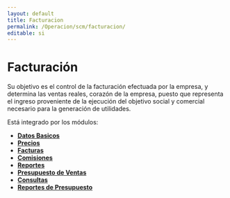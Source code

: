 ```yaml
---
layout: default
title: Facturacion
permalink: /Operacion/scm/facturacion/
editable: si
---
```


# Facturación

Su objetivo es el control de la facturación efectuada por la empresa, y determina las ventas reales, corazón de la empresa, puesto que representa el ingreso proveniente de la ejecución del objetivo social y comercial necesario para la generación de utilidades.

Está integrado por los módulos:

* [**Datos Basicos**](http://docs.oasiscom.com/Operacion/scm/facturacion/fbasica/)
* [**Precios**](http://docs.oasiscom.com/Operacion/scm/facturacion/fprecio/)
* [**Facturas**](http://docs.oasiscom.com/Operacion/scm/facturacion/ffactura/)
* [**Comisiones**](http://docs.oasiscom.com/Operacion/scm/facturacion/fcomision/)
* [**Reportes**](http://docs.oasiscom.com/Operacion/scm/facturacion/freporte/)
* [**Presupuesto de Ventas**](http://docs.oasiscom.com/Operacion/scm/facturacion/qventas/)
* [**Consultas**](http://docs.oasiscom.com/Operacion/scm/facturacion/qvconsulta/)
* [**Reportes de Presupuesto**](http://docs.oasiscom.com/Operacion/scm/facturacion/qvreporte/)